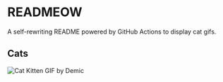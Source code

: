 # READMEOW

A self-rewriting README powered by GitHub Actions to display cat gifs.

## Cats

![Cat Kitten GIF by Demic](https://media2.giphy.com/media/3oriO0OEd9QIDdllqo/200.gif?cid=9acd02dav0afrgkcqx53i32kd13bd3pohgt1ri9swju9tcj8&ep=v1_gifs_search&rid=200.gif&ct=g)
